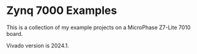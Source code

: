 # Zynq 7000 Examples

This is a collection of my example projects on a MicroPhase Z7-Lite 7010 board.

Vivado version is 2024.1.
